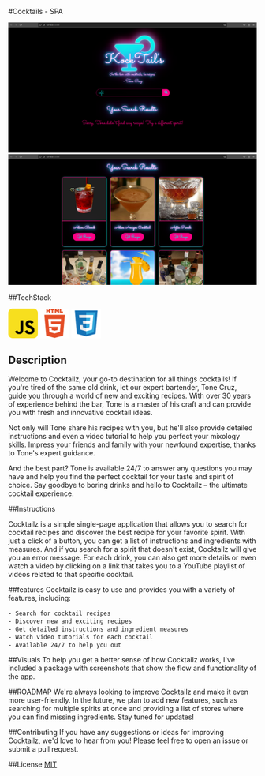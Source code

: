 #Cocktails - SPA

![image](https://github.com/G-don/CockTails-singlePageAplication/blob/main/cocktails/VISUALS/7.png)
![image](https://github.com/G-don/CockTails-singlePageAplication/blob/main/cocktails/VISUALS/3.png)

##TechStack
<p align="left">
<img src="https://github.com/Drete457/Drete457/blob/master/icons/javascript-original.svg" alt="javascript" width="60" height="60"/>
<img src="https://github.com/Drete457/Drete457/blob/master/icons/html5-original-wordmark.svg" alt="html5" width="60" height="60"/>
<img src="https://github.com/Drete457/Drete457/blob/master/icons/css3-original-wordmark.svg" alt="css3" width="60" height="60"/>
</p>



## Description

Welcome to Cocktailz, your go-to destination for all things cocktails! If you're tired of the same old drink, let our expert bartender, Tone Cruz, guide you through a world of new and exciting recipes. With over 30 years of experience behind the bar, Tone is a master of his craft and can provide you with fresh and innovative cocktail ideas.

Not only will Tone share his recipes with you, but he'll also provide detailed instructions and even a video tutorial to help you perfect your mixology skills. Impress your friends and family with your newfound expertise, thanks to Tone's expert guidance.

And the best part? Tone is available 24/7 to answer any questions you may have and help you find the perfect cocktail for your taste and spirit of choice. Say goodbye to boring drinks and hello to Cocktailz – the ultimate cocktail experience.

##Instructions

Cocktailz is a simple single-page application that allows you to search for cocktail recipes and discover the best recipe for your favorite spirit. With just a click of a button, you can get a list of instructions and ingredients with measures. And if you search for a spirit that doesn't exist, Cocktailz will give you an error message. For each drink, you can also get more details or even watch a video by clicking on a link that takes you to a YouTube playlist of videos related to that specific cocktail.

##features
Cocktailz is easy to use and provides you with a variety of features, including:

    - Search for cocktail recipes
    - Discover new and exciting recipes
    - Get detailed instructions and ingredient measures
    - Watch video tutorials for each cocktail
    - Available 24/7 to help you out

##Visuals
To help you get a better sense of how Cocktailz works, I've included a package with screenshots that show the flow and functionality of the app.

##ROADMAP
We're always looking to improve Cocktailz and make it even more user-friendly. In the future, we plan to add new features, such as searching for multiple spirits at once and providing a list of stores where you can find missing ingredients. Stay tuned for updates! 

##Contributing
If you have any suggestions or ideas for improving Cocktailz, we'd love to hear from you! Please feel free to open an issue or submit a pull request.

##License
[MIT](https://choosealicense.com/licenses/mit/)
